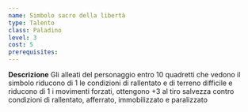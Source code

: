 ```yaml
---
name: Simbolo sacro della libertà
type: Talento
class: Paladino
level: 3
cost: 5
prerequisites: 
---
```


**Descrizione**
Gli alleati del personaggio entro 10 quadretti che vedono il simbolo riducono di
1 le condizioni di rallentato e di terreno difficile e riducono di 1 i movimenti
forzati, ottengono +3 al tiro salvezza contro condizioni di rallentato,
afferrato, immobilizzato e paralizzato